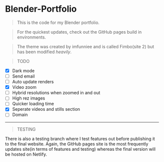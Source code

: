# Blender-Portfolio
>This is the code for my Blender portfolio. 

>For the quickest updates, check out the GitHub pages build in environments.

>The theme was created by imfunniee and is called Fimbo(site 2) but has been modified *heavily*.

>TODO
- [X] Dark mode
- [ ] Send email
- [ ] Auto update renders
- [X] Video zoom
- [ ] Hybrid resolutions when zoomed in and out
- [ ] High rez images
- [ ] Quicker loading time
- [X] Seperate videos and stills section
- [ ] Domain

-----------
>TESTING

There is also a testing branch where I test features out before publishing it to the final website. Again, the GitHub pages site is the most frequently updates site(in terms of features and testing) whereas the final version will be hosted on Netlify.
